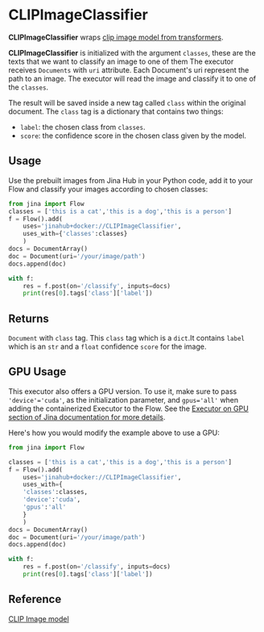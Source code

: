 # CLIPImageClassifier

**CLIPImageClassifier** wraps [clip image model from transformers](https://huggingface.co/openai/clip-vit-base-patch32). 

**CLIPImageClassifier** is initialized with the argument `classes`, these are the texts that we want to classify an image to one of them
The executor receives `Documents` with `uri` attribute. Each Document's uri represent the path to an image. The executor will read the image
and classify it to one of the `classes`. 

The result will be saved inside a new tag called `class` within the original document. The `class` tag is a dictionary that contains two things: 

- `label`: the chosen class from `classes`.
- `score`: the confidence score in the chosen class given by the model.


## Usage

Use the prebuilt images from Jina Hub in your Python code, add it to your Flow and classify your images according to chosen classes:

```python
from jina import Flow
classes = ['this is a cat','this is a dog','this is a person']
f = Flow().add(
    uses='jinahub+docker://CLIPImageClassifier',
    uses_with={'classes':classes}
    )
docs = DocumentArray()
doc = Document(uri='/your/image/path')
docs.append(doc)

with f:
    res = f.post(on='/classify', inputs=docs)
    print(res[0].tags['class']['label'])
```
## Returns

`Document` with `class` tag. This `class` tag which is a `dict`.It contains `label` which is an `str` and a `float` confidence `score` for the image.

## GPU Usage

This executor also offers a GPU version. To use it, make sure to pass `'device'='cuda'`, as the initialization parameter, and `gpus='all'` when adding the containerized Executor to the Flow. See the [Executor on GPU section of Jina documentation for more details](https://docs.jina.ai/tutorials/gpu-executor/).

Here's how you would modify the example above to use a GPU:

```python
from jina import Flow

classes = ['this is a cat','this is a dog','this is a person']	
f = Flow().add(
    uses='jinahub+docker://CLIPImageClassifier',
    uses_with={
    'classes':classes,
    'device':'cuda',
    'gpus':'all'
    }
    )
docs = DocumentArray()
doc = Document(uri='/your/image/path')
docs.append(doc)

with f:
    res = f.post(on='/classify', inputs=docs)
    print(res[0].tags['class']['label'])
```

## Reference

[CLIP Image model](https://huggingface.co/openai/clip-vit-base-patch32)
